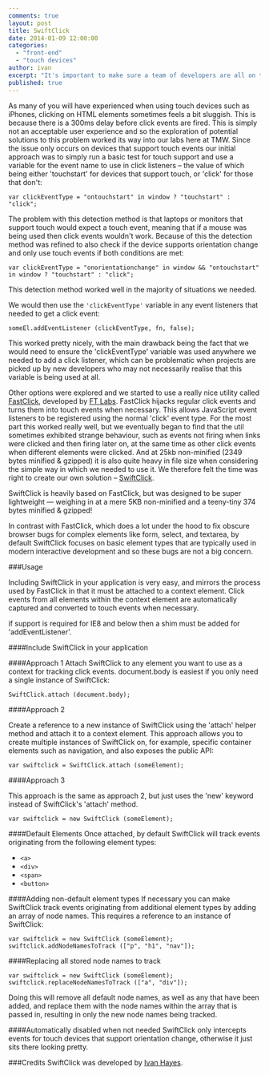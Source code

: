 ```yaml
---
comments: true
layout: post
title: SwiftClick
date: 2014-01-09 12:00:00
categories:
  - "front-end"
  - "touch devices"
author: ivan
excerpt: "It's important to make sure a team of developers are all on the same page when developing across multiple projects. We look at what helps our front-end team at TMW."
published: true
---
```


As many of you will have experienced when using touch devices such as iPhones, clicking on HTML elements sometimes feels a bit sluggish. This is because there is a 300ms delay before click events are fired. This is simply not an acceptable user experience and so the exploration of potential solutions to this problem worked its way into our labs here at TMW. Since the issue only occurs on devices that support touch events our initial approach was to simply run a basic test for touch support and use a variable for the event name to use in click listeners – the value of which being either 'touchstart' for devices that support touch, or 'click' for those that don't:

	var clickEventType = "ontouchstart" in window ? "touchstart" : "click";

The problem with this detection method is that laptops or monitors that support touch would expect a touch event, meaning that if a mouse was being used then click events wouldn't work. Because of this the detection method was refined to also check if the device supports orientation change and only use touch events if both conditions are met:

	var clickEventType = "onorientationchange" in window && "ontouchstart" in window ? "touchstart" : "click";

This detection method worked well in the majority of situations we needed.

We would then use the `'clickEventType'` variable in any event listeners that needed to get a click event:


	someEl.addEventListener (clickEventType, fn, false);


This worked pretty nicely, with the main drawback being the fact that we would need to ensure the 'clickEventType' variable was used anywhere we needed to add a click listener, which can be problematic when projects are picked up by new developers who may not necessarily realise that this variable is being used at all.


Other options were explored and we started to use a really nice utility called [FastClick](https://github.com/ftlabs/fastclick), developed by [FT Labs](https://github.com/ftlabs). FastClick hijacks regular click events and turns them into touch events when necessary. This allows JavaScript event listeners to be registered using the normal 'click' event type. For the most part this worked really well, but we eventually began to find that the util sometimes exhibited strange behaviour, such as events not firing when links were clicked and then firing later on, at the same time as other click events when different elements were clicked. And at 25kb non-minified (2349 bytes minified & gzipped) it is also quite heavy in file size when considering the simple way in which we needed to use it. We therefore felt the time was right to create our own solution – [SwiftClick](https://github.com/tmwagency/swiftclick).

SwiftClick is heavily based on FastClick, but was designed to be super lightweight — weighing in at a mere 5KB non-minified and a teeny-tiny 374 bytes minified & gzipped!

In contrast with FastClick, which does a lot under the hood to fix obscure browser bugs for complex elements like form, select, and textarea, by default SwiftClick focuses on basic element types that are typically used in modern interactive development and so these bugs are not a big concern.

###Usage

Including SwiftClick in your application is very easy, and mirrors the process used by FastClick in that it must be attached to a context element. Click events from all elements within the context element are automatically captured and converted to touch events when necessary.

if support is required for IE8 and below then a shim must be added for 'addEventListener'.


####Include SwiftClick in your application
	<script type="application/javascript" src="path/to/swiftclick.min.js"></script>


####Approach 1
Attach SwiftClick to any element you want to use as a context for tracking click events.
document.body is easiest if you only need a single instance of SwiftClick:

	SwiftClick.attach (document.body);


####Approach 2

Create a reference to a new instance of SwiftClick using the 'attach' helper method and attach it to a context element.
This approach allows you to create multiple instances of SwiftClick on, for example, specific container elements such as navigation, and also exposes the public API:

	var swiftclick = SwiftClick.attach (someElement);


####Approach 3

This approach is the same as approach 2, but just uses the 'new' keyword instead of SwiftClick's 'attach' method.

	var swiftclick = new SwiftClick (someElement);


####Default Elements
Once attached, by default SwiftClick will track events originating from the following element types:

- `<a>`
- `<div>`
- `<span>`
- `<button>`


####Adding non-default element types
If necessary you can make SwiftClick track events originating from additional element types by adding an array of node names. This requires a reference to an instance of SwiftClick:

	var swiftclick = new SwiftClick (someElement);
	swiftclick.addNodeNamesToTrack (["p", "h1", "nav"]);

####Replacing all stored node names to track

	var swiftclick = new SwiftClick (someElement);
	swiftclick.replaceNodeNamesToTrack (["a", "div"]);

Doing this will remove all default node names, as well as any that have been added, and replace them with the node names within the array that is passed in, resulting in only the new node names being tracked.


####Automatically disabled when not needed
SwiftClick only intercepts events for touch devices that support orientation change, otherwise it just sits there looking pretty.


###Credits
SwiftClick was developed by [Ivan Hayes](https://twitter.com/munkychop).